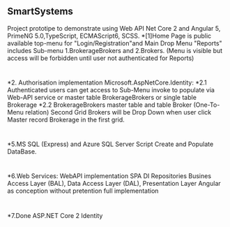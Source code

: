 
## SmartSystems
Project prototipe to demonstrate using Web API Net Core 2 and Angular 5, PrimeNG 5.0,TypeScript, ECMAScript6, SCSS.
*[1]Home Page is public available top-menu for "Login/Registration"and Main Drop Menu "Reports" 
	includes Sub-menu 1.BrokerageBrokers and 2.Brokers. 
	(Menu is visible but access will be forbidden until user not authenticated for Reports)
#
*2. Authorisation implementation Microsoft.AspNetCore.Identity:
	*2.1 Authenticated users can get access to Sub-Menu invoke to populate via  Web-API service 
	or master table BrokerageBrokers or single table Brokerage 
	*2.2 BrokerageBrokers master table and table Broker (One-To-Menu relation) 
	Second Grid Brokers will be  Drop Down when user click  Master record Brokerage in the first grid.
#
*5.MS SQL (Express) and Azure SQL Server Script Create and Populate DataBase.
#
*6.Web Services: WebAPI implementation SPA DI Repositories Busines Access Layer (BAL), Data Access Layer (DAL), Presentation Layer Angular as conception without pretention  full  implementation
#
*7.Done ASP.NET Core 2 Identity
